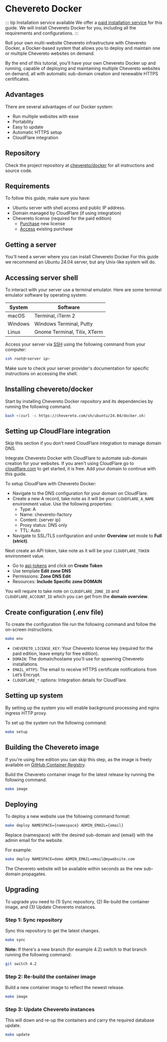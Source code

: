 # Chevereto Docker

::: tip Installation service available
We offer a [paid installation service](https://chevereto.com/support) for this guide. We will install Chevereto Docker for you, including all the requirements and configurations.
:::

Roll your own multi-website Chevereto infrastructure with Chevereto Docker, a Docker-based system that allows you to deploy and maintain one or multiple Chevereto websites on demand.

By the end of this tutorial, you'll have your own Chevereto Docker up and running, capable of deploying and maintaining multiple Chevereto websites on demand, all with automatic sub-domain creation and renewable HTTPS certificates.

## Advantages

There are several advantages of our Docker system:

* Run multiple websites with ease
* Portability
* Easy to update
* Automatic HTTPS setup
* CloudFlare integration

## Repository

Check the project repository at [chevereto/docker](https://github.com/chevereto/docker) for all instructions and source code.

## Requirements

To follow this guide, make sure you have:

* Ubuntu server with shell access and public IP address.
* Domain managed by CloudFlare (if using integration)
* Chevereto license (required for the paid edition)
  * [Purchase](https://chevereto.com/pricing) new license
  * [Access](https://chevereto.com/panel/license) existing purchase

## Getting a server

You'll need a server where you can install Chevereto Docker For this guide we recommend an Ubuntu 24.04 server, but any Unix-like system will do.

## Accessing server shell

To interact with your server use a terminal emulator. Here are some terminal emulator software by operating system:

| System  | Software                     |
| ------- | ---------------------------- |
| macOS   | Terminal, iTerm 2            |
| Windows | Windows Terminal, Putty      |
| Linux   | Gnome Terminal, Tilix, XTerm |

Access your server via [SSH](https://en.wikipedia.org/wiki/Secure_Shell) using the following command from your computer:

```sh
ssh root@<server ip>
```

Make sure to check your server provider's documentation for specific instructions on accessing the shell.

## Installing chevereto/docker

Start by installing Chevereto Docker repository and its dependencies by running the following command.

```sh
bash <(curl -s https://chevereto.com/sh/ubuntu/24.04/docker.sh)
```

## Setting up CloudFlare integration

Skip this section if you don't need CloudFlare integration to manage domain DNS.

Integrate Chevereto Docker with CloudFlare to automate sub-domain creation for your websites. If you aren't using CloudFlare go to [cloudflare.com](https://cloudflare.com) to get started, it is free. Add your domain to continue with this guide.

To setup CloudFlare with Chevereto Docker:

* Navigate to the DNS configuration for your domain on CloudFlare.
* Create a new A record, take note as it will be your `CLOUDFLARE_A_NAME` environment value. Use the following properties:
  * Type: A
  * Name: chevereto-factory
  * Content: {server ip}
  * Proxy status: DNS only
  * TTL: Auto
* Navigate to SSL/TLS configuration and under **Overview** set mode to **Full (strict)**.

Next create an API token, take note as it will be your `CLOUDFLARE_TOKEN` environment value.

* Go to [api-tokens](https://dash.cloudflare.com/profile/api-tokens) and click on **Create Token**
* Use template **Edit zone DNS**
* Permissions: **Zone DNS Edit**
* Resources: **Include Specific zone DOMAIN**

You will require to take note on `CLOUDFLARE_ZONE_ID` and `CLOUDFLARE_ACCOUNT_ID` which you can get from the **domain overview**.

## Create configuration (.env file)

To create the configuration file run the following command and follow the on-screen instructions.

```sh
make env
```

* `CHEVERETO_LICENSE_KEY`: Your Chevereto license key (required for the paid edition, leave empty for free edition).
* `DOMAIN`: The domain/hostame you'll use for spawning Chevereto installations.
* `EMAIL_HTTPS`: The email to receive HTTPS certificate notifications from Let’s Encrypt.
* `CLOUDFLARE_*` options: Integration details for CloudFlare.

## Setting up system

By setting up the system you will enable background processing and nginx ingress HTTP proxy.

To set up the system run the following command:

```sh
make setup
```

## Building the Chevereto image

If you're using free edition you can skip this step, as the image is freely available on [GitHub Container Registry](https://github.com/chevereto/chevereto/pkgs/container/chevereto).

Build the Chevereto container image for the latest release by running the following command.

```sh
make image
```

## Deploying

To deploy a new website use the following command format:

```sh
make deploy NAMESPACE={namespace} ADMIN_EMAIL={email}
```

Replace {namespace} with the desired sub-domain and {email} with the admin email for the website.

For example:

```sh
make deploy NAMESPACE=demo ADMIN_EMAIL=email@mywebsite.com
```

The Chevereto website will be available within seconds as the new sub-domain propagates.

## Upgrading

To upgrade you need to (1) Sync repository, (2) Re-build the container image, and (3) Update Chevereto instances.

### Step 1: Sync repository

Sync this repository to get the latest changes.

```sh
make sync
```

**Note:** If there's a new branch (for example 4.2) switch to that branch running the following command:

```sh
git switch 4.2
```

### Step 2: Re-build the container image

Build a new container image to reflect the newest release.

```sh
make image
```

### Step 3: Update Chevereto instances

This will down and re-up the containers and carry the required database update.

```sh
make update
```
